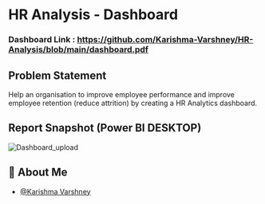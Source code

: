 # HR Analysis - Dashboard

### Dashboard Link : https://github.com/Karishma-Varshney/HR-Analysis/blob/main/dashboard.pdf

## Problem Statement

Help an organisation to improve employee performance and improve employee retention (reduce attrition) by creating a HR Analytics dashboard. 

 
## Report Snapshot (Power BI DESKTOP)

 
![Dashboard_upload](https://i.imgur.com/frHrvXk.png)

## 🚀 About Me

- [@Karishma Varshney](https://github.com/Karishma-Varshney)
